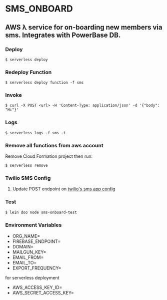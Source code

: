 # SMS_ONBOARD

## AWS λ service for on-boarding new members via sms. Integrates with PowerBase DB.  

### Deploy

```shell
$ serverless deploy
```

### Redeploy Function

```
$ serverless deploy function -f sms
```

### Invoke

```shell
$ curl -X POST <url> -H 'Content-Type: application/json' -d '{"body": "Hi"}'
```

### Logs

```
$ serverless logs -f sms -t
```

### Remove all functions from aws account

Remove Cloud Formation project then run:

```
$ serverless remove
```

### Twilio SMS Config

1. Update POST endpoint on [twilio's sms app config](https://www.twilio.com/console/sms/services/MG7c87df1f861b9b9b5fdbb7404048376e)


### Test

```sh
$ lein doo node sms-onboard-test
```

### Environment Variables

- ORG_NAME=
- FIREBASE_ENDPOINT=
- DOMAIN=
- MAILGUN_KEY=
- EMAIL_FROM=
- EMAIL_TO=
- EXPORT_FREQUENCY=

for serverless deployment

- AWS_ACCESS_KEY_ID=
- AWS_SECRET_ACCESS_KEY=